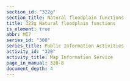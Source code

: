 ```yaml
---
section_id: "322g"
section_title: Natural floodplain functions
title: 322g Natural floodplain functions
is_element: true
abbr: MI7
series_id: "300"
series_title: Public Information Activities
activity_id: "320"
activity_title: Map Information Service
page_in_manual: 320-8
document_depth: 4
---
```

